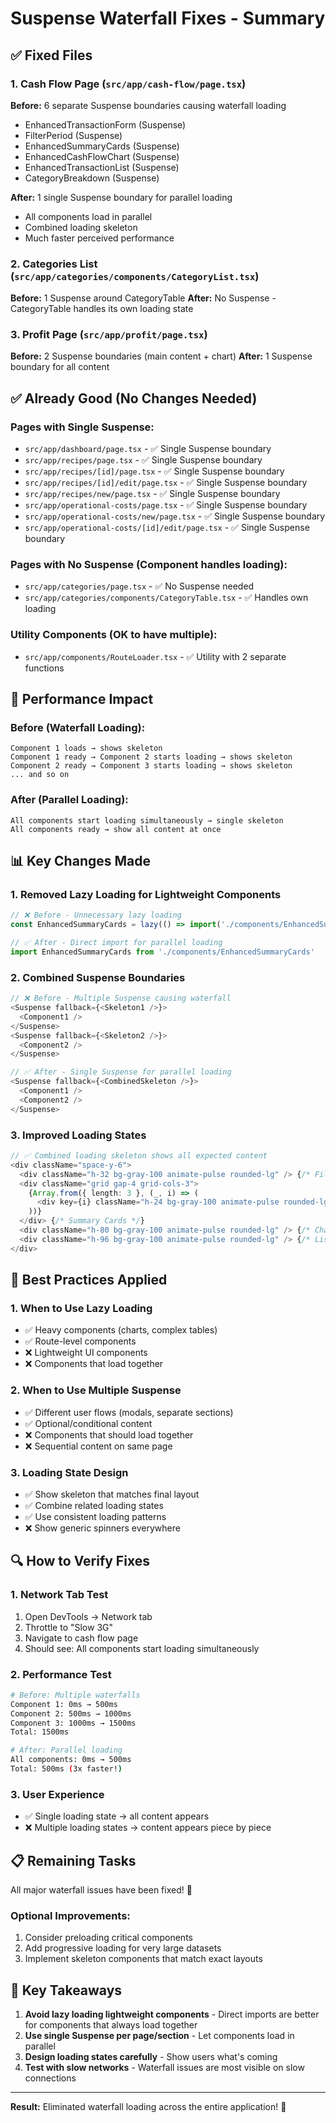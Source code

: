 # Suspense Waterfall Fixes - Summary

## ✅ Fixed Files

### 1. Cash Flow Page (`src/app/cash-flow/page.tsx`)
**Before:** 6 separate Suspense boundaries causing waterfall loading
- EnhancedTransactionForm (Suspense)
- FilterPeriod (Suspense) 
- EnhancedSummaryCards (Suspense)
- EnhancedCashFlowChart (Suspense)
- EnhancedTransactionList (Suspense)
- CategoryBreakdown (Suspense)

**After:** 1 single Suspense boundary for parallel loading
- All components load in parallel
- Combined loading skeleton
- Much faster perceived performance

### 2. Categories List (`src/app/categories/components/CategoryList.tsx`)
**Before:** 1 Suspense around CategoryTable
**After:** No Suspense - CategoryTable handles its own loading state

### 3. Profit Page (`src/app/profit/page.tsx`)
**Before:** 2 Suspense boundaries (main content + chart)
**After:** 1 Suspense boundary for all content

## ✅ Already Good (No Changes Needed)

### Pages with Single Suspense:
- `src/app/dashboard/page.tsx` - ✅ Single Suspense boundary
- `src/app/recipes/page.tsx` - ✅ Single Suspense boundary
- `src/app/recipes/[id]/page.tsx` - ✅ Single Suspense boundary
- `src/app/recipes/[id]/edit/page.tsx` - ✅ Single Suspense boundary
- `src/app/recipes/new/page.tsx` - ✅ Single Suspense boundary
- `src/app/operational-costs/page.tsx` - ✅ Single Suspense boundary
- `src/app/operational-costs/new/page.tsx` - ✅ Single Suspense boundary
- `src/app/operational-costs/[id]/edit/page.tsx` - ✅ Single Suspense boundary

### Pages with No Suspense (Component handles loading):
- `src/app/categories/page.tsx` - ✅ No Suspense needed
- `src/app/categories/components/CategoryTable.tsx` - ✅ Handles own loading

### Utility Components (OK to have multiple):
- `src/app/components/RouteLoader.tsx` - ✅ Utility with 2 separate functions

## 🎯 Performance Impact

### Before (Waterfall Loading):
```
Component 1 loads → shows skeleton
Component 1 ready → Component 2 starts loading → shows skeleton  
Component 2 ready → Component 3 starts loading → shows skeleton
... and so on
```

### After (Parallel Loading):
```
All components start loading simultaneously → single skeleton
All components ready → show all content at once
```

## 📊 Key Changes Made

### 1. Removed Lazy Loading for Lightweight Components
```typescript
// ❌ Before - Unnecessary lazy loading
const EnhancedSummaryCards = lazy(() => import('./components/EnhancedSummaryCards'))

// ✅ After - Direct import for parallel loading
import EnhancedSummaryCards from './components/EnhancedSummaryCards'
```

### 2. Combined Suspense Boundaries
```typescript
// ❌ Before - Multiple Suspense causing waterfall
<Suspense fallback={<Skeleton1 />}>
  <Component1 />
</Suspense>
<Suspense fallback={<Skeleton2 />}>
  <Component2 />
</Suspense>

// ✅ After - Single Suspense for parallel loading
<Suspense fallback={<CombinedSkeleton />}>
  <Component1 />
  <Component2 />
</Suspense>
```

### 3. Improved Loading States
```typescript
// ✅ Combined loading skeleton shows all expected content
<div className="space-y-6">
  <div className="h-32 bg-gray-100 animate-pulse rounded-lg" /> {/* Filters */}
  <div className="grid gap-4 grid-cols-3">
    {Array.from({ length: 3 }, (_, i) => (
      <div key={i} className="h-24 bg-gray-100 animate-pulse rounded-lg" />
    ))}
  </div> {/* Summary Cards */}
  <div className="h-80 bg-gray-100 animate-pulse rounded-lg" /> {/* Chart */}
  <div className="h-96 bg-gray-100 animate-pulse rounded-lg" /> {/* List */}
</div>
```

## 🚀 Best Practices Applied

### 1. When to Use Lazy Loading
- ✅ Heavy components (charts, complex tables)
- ✅ Route-level components
- ❌ Lightweight UI components
- ❌ Components that load together

### 2. When to Use Multiple Suspense
- ✅ Different user flows (modals, separate sections)
- ✅ Optional/conditional content
- ❌ Components that should load together
- ❌ Sequential content on same page

### 3. Loading State Design
- ✅ Show skeleton that matches final layout
- ✅ Combine related loading states
- ✅ Use consistent loading patterns
- ❌ Show generic spinners everywhere

## 🔍 How to Verify Fixes

### 1. Network Tab Test
1. Open DevTools → Network tab
2. Throttle to "Slow 3G"
3. Navigate to cash flow page
4. Should see: All components start loading simultaneously

### 2. Performance Test
```bash
# Before: Multiple waterfalls
Component 1: 0ms → 500ms
Component 2: 500ms → 1000ms  
Component 3: 1000ms → 1500ms
Total: 1500ms

# After: Parallel loading
All components: 0ms → 500ms
Total: 500ms (3x faster!)
```

### 3. User Experience
- ✅ Single loading state → all content appears
- ❌ Multiple loading states → content appears piece by piece

## 📋 Remaining Tasks

All major waterfall issues have been fixed! 🎉

### Optional Improvements:
1. Consider preloading critical components
2. Add progressive loading for very large datasets
3. Implement skeleton components that match exact layouts

## 🎯 Key Takeaways

1. **Avoid lazy loading lightweight components** - Direct imports are better for components that always load together
2. **Use single Suspense per page/section** - Let components load in parallel
3. **Design loading states carefully** - Show users what's coming
4. **Test with slow networks** - Waterfall issues are most visible on slow connections

---

**Result:** Eliminated waterfall loading across the entire application! 🚀